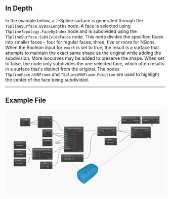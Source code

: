<!--- Autodesk.DesignScript.Geometry.TSpline.TSplineSurface.SubdivideFaces --->
<!--- WKY3SVAE74IVMZW7MVT4F5TGIUFXAGA2W2FN6Q6PACG3NH6AMVFA --->
## In Depth
In the example below, a T-Spline surface is generated through the `TSplineSurface.ByBoxLengths` node.
A face is selected using `TSplineTopology.FaceByIndex` node and is subdivided using the `TSplineSurface.SubdivideFaces` node.
This node divides the specified faces into smaller faces - four for regular faces, three, five or more for NGons.
When the Boolean input for `exact` is set to true, the result is a surface that attempts to maintain the exact same shape as the original while adding the subdivision. More isocurves may be added to preserve the shape. When set to false, the node only subdivides the one selected face, which often results in a surface that's distinct from the original.
The nodes `TSplineFace.UVNFrame` and `TSplineUVNFrame.Position` are used to highlight the center of the face being subdivided.
___
## Example File

![TSplineSurface.SubdivideFaces](./WKY3SVAE74IVMZW7MVT4F5TGIUFXAGA2W2FN6Q6PACG3NH6AMVFA_img.jpg)